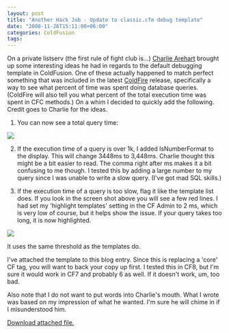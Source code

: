 ```yaml
---
layout: post
title: "Another Hack Job - Update to classic.cfm debug template"
date: "2008-11-26T15:11:00+06:00"
categories: ColdFusion 
tags: 
---
```


On a private listserv (the first rule of fight club is...) <a href="http://www.carehart.org">Charlie Arehart</a> brought up some interesting ideas he had in regards to the default debugging template in ColdFusion. One of these actually happened to match perfect something that was included in the latest <a href="http://coldfire.riaforge.org">ColdFire</a> release, specifically a way to see what percent of time was spent doing database queries. (ColdFire will also tell you what percent of the total execution time was spent in CFC methods.) On a whim I decided to quickly add the following. Credit goes to Charlie for the ideas.
<!--more-->
1) You can now see a total query time:

<img src="https://static.raymondcamden.com/images/cfjedi/Picture 212.png">

2) If the execution time of a query is over 1k, I added lsNumberFormat to the display. This will change 3448ms to 3,448ms. Charlie thought this might be a bit easier to read. The comma right after ms makes it a bit confusing to me though. I tested this by adding a large number to my query since I was unable to write a slow query. (I've got mad SQL skills.)

3) If the execution time of a query is too slow, flag it like the template list does. If you look in the screen shot above you will see a few red lines. I had set my 'highlight templates' setting in the CF Admin to 2 ms, which is very low of course, but it helps show the issue. If your query takes too long, it is now highlighted.

<img src="https://static.raymondcamden.com/images/cfjedi/Picture 312.png">

It uses the same threshold as the templates do. 

I've attached the template to this blog entry. Since this is replacing a 'core' CF tag, you will want to back your copy up first. I tested this in CF8, but I'm sure it would work in CF7 and probably 6 as well. If it doesn't work, um, too bad.

Also note that I do not want to put words into Charlie's mouth. What I wrote was based on my impression of what he wanted. I'm sure he will chime in if I misunderstood him.<p><a href='/enclosures/classic.cfm.zip'>Download attached file.</a></p>